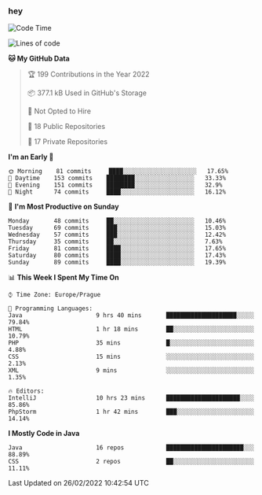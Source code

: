 ### hey

<!--START_SECTION:waka-->
![Code Time](http://img.shields.io/badge/Code%20Time-569%20hrs%2035%20mins-blue)

![Lines of code](https://img.shields.io/badge/From%20Hello%20World%20I%27ve%20Written-100%20Thousand%20lines%20of%20code-blue)

**🐱 My GitHub Data** 

> 🏆 199 Contributions in the Year 2022
 > 
> 📦 377.1 kB Used in GitHub's Storage 
 > 
> 🚫 Not Opted to Hire
 > 
> 📜 18 Public Repositories 
 > 
> 🔑 17 Private Repositories  
 > 
**I'm an Early 🐤** 

```text
🌞 Morning    81 commits     ████░░░░░░░░░░░░░░░░░░░░░   17.65% 
🌆 Daytime    153 commits    ████████░░░░░░░░░░░░░░░░░   33.33% 
🌃 Evening    151 commits    ████████░░░░░░░░░░░░░░░░░   32.9% 
🌙 Night      74 commits     ████░░░░░░░░░░░░░░░░░░░░░   16.12%

```
📅 **I'm Most Productive on Sunday** 

```text
Monday       48 commits     ██░░░░░░░░░░░░░░░░░░░░░░░   10.46% 
Tuesday      69 commits     ███░░░░░░░░░░░░░░░░░░░░░░   15.03% 
Wednesday    57 commits     ███░░░░░░░░░░░░░░░░░░░░░░   12.42% 
Thursday     35 commits     ██░░░░░░░░░░░░░░░░░░░░░░░   7.63% 
Friday       81 commits     ████░░░░░░░░░░░░░░░░░░░░░   17.65% 
Saturday     80 commits     ████░░░░░░░░░░░░░░░░░░░░░   17.43% 
Sunday       89 commits     ████░░░░░░░░░░░░░░░░░░░░░   19.39%

```


📊 **This Week I Spent My Time On** 

```text
⌚︎ Time Zone: Europe/Prague

💬 Programming Languages: 
Java                     9 hrs 40 mins       ████████████████████░░░░░   79.84% 
HTML                     1 hr 18 mins        ██░░░░░░░░░░░░░░░░░░░░░░░   10.79% 
PHP                      35 mins             █░░░░░░░░░░░░░░░░░░░░░░░░   4.88% 
CSS                      15 mins             ░░░░░░░░░░░░░░░░░░░░░░░░░   2.13% 
XML                      9 mins              ░░░░░░░░░░░░░░░░░░░░░░░░░   1.35%

🔥 Editors: 
IntelliJ                 10 hrs 23 mins      █████████████████████░░░░   85.86% 
PhpStorm                 1 hr 42 mins        ███░░░░░░░░░░░░░░░░░░░░░░   14.14%

```

**I Mostly Code in Java** 

```text
Java                     16 repos            ██████████████████████░░░   88.89% 
CSS                      2 repos             ██░░░░░░░░░░░░░░░░░░░░░░░   11.11%

```



 Last Updated on 26/02/2022 10:42:54 UTC
<!--END_SECTION:waka-->
